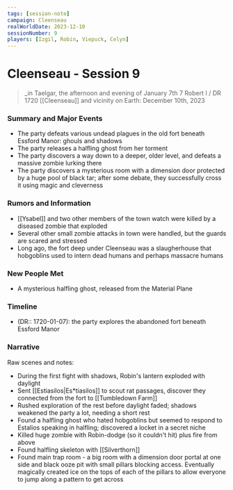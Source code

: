 ```yaml
---
tags: [session-note]
campaign: Cleenseau
realWorldDate: 2023-12-10
sessionNumber: 9
players: [Izgil, Robin, Viepuck, Celyn]
---
```

# Cleenseau - Session 9
>_in Taelgar, the afternoon and evening of January 7th
>7 Robert I / DR 1720
>[[Cleenseau]] and vicinity
>on Earth: December 10th, 2023

### Summary and Major Events

* The party defeats various undead plagues in the old fort beneath Essford Manor: ghouls and shadows
* The party releases a halfling ghost from her torment
* The party discovers a way down to a deeper, older level, and defeats a massive zombie lurking there
* The party discovers a mysterious room with a dimension door protected by a huge pool of black tar; after some debate, they successfully cross it using magic and cleverness
### Rumors and Information
* [[Ysabel]] and two other members of the town watch were killed by a diseased zombie that exploded
* Several other small zombie attacks in town were handled, but the guards are scared and stressed
* Long ago, the fort deep under Cleenseau was a slaugherhouse that hobgoblins used to intern dead humans and perhaps massacre humans
### New People Met
* A mysterious halfling ghost, released from the Material Plane
### Timeline
* (DR:: 1720-01-07): the party explores the abandoned fort beneath Essford Manor
### Narrative

Raw scenes and notes:
* During the first fight with shadows, Robin's lantern exploded with daylight
* Sent [[Estiasilos|Es*tiasilos]] to scout rat passages, discover they connected from the fort to [[Tumbledown Farm]]
* Rushed exploration of the rest before daylight faded; shadows weakened the party a lot, needing a short rest
* Found a halfling ghost who hated hobgoblins but seemed to respond to Estalios speaking in halfling; discovered a locket in a secret niche
* Killed huge zombie with Robin-dodge (so it couldn't hit) plus fire from above
* Found halfling skeleton with [[Silverthorn]]
* Found main trap room - a big room with a dimension door portal at one side and black ooze pit with small pillars blocking access. Eventually magically created ice on the tops of each of the pillars to allow everyone to jump along a pattern to get across